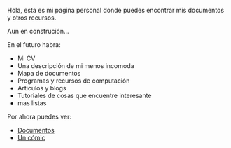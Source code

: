 <meta name="yandex-verification" content="69aa3c2b56e86c5e" />

Hola, esta es mi pagina personal donde puedes encontrar mis documentos y otros recursos.

Aun en construción...


En el futuro habra:

* Mi CV
* Una descripción de mi menos incomoda
* Mapa de documentos
* Programas y recursos de computación
* Articulos y blogs
* Tutoriales de cosas que encuentre interesante
* mas listas

Por ahora puedes ver:

* [Documentos](/docs/document_index.md)
* [Un cómic](https://c.xkcd.com/random/comic/)
